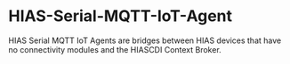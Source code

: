 # HIAS-Serial-MQTT-IoT-Agent
HIAS Serial MQTT IoT Agents are bridges between HIAS devices that have no connectivity modules and the HIASCDI Context Broker.
